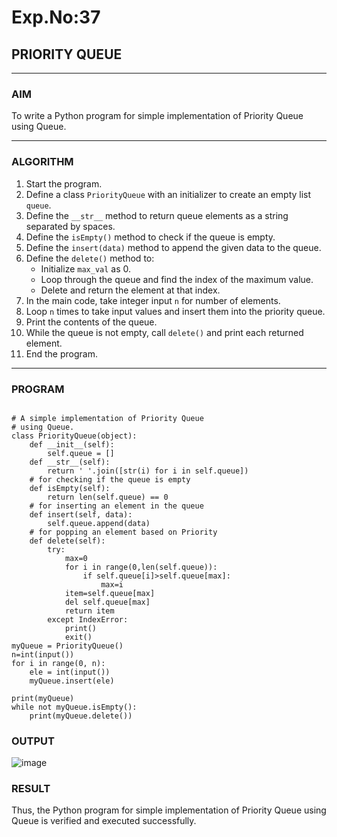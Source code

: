 # Exp.No:37  
## PRIORITY QUEUE

---

### AIM  
To write a Python program for simple implementation of Priority Queue using Queue.

---

### ALGORITHM

1. Start the program.  
2. Define a class `PriorityQueue` with an initializer to create an empty list `queue`.  
3. Define the `__str__` method to return queue elements as a string separated by spaces.  
4. Define the `isEmpty()` method to check if the queue is empty.  
5. Define the `insert(data)` method to append the given data to the queue.  
6. Define the `delete()` method to:  
   - Initialize `max_val` as 0.  
   - Loop through the queue and find the index of the maximum value.  
   - Delete and return the element at that index.  
7. In the main code, take integer input `n` for number of elements.  
8. Loop `n` times to take input values and insert them into the priority queue.  
9. Print the contents of the queue.  
10. While the queue is not empty, call `delete()` and print each returned element.  
11. End the program.

---

### PROGRAM

```

# A simple implementation of Priority Queue
# using Queue.
class PriorityQueue(object):
	def __init__(self):
		self.queue = []
	def __str__(self):
		return ' '.join([str(i) for i in self.queue])
	# for checking if the queue is empty
	def isEmpty(self):
		return len(self.queue) == 0
	# for inserting an element in the queue
	def insert(self, data):
		self.queue.append(data)
	# for popping an element based on Priority
	def delete(self):
	    try:
	        max=0
	        for i in range(0,len(self.queue)):
	            if self.queue[i]>self.queue[max]:
	                max=i
	        item=self.queue[max]
	        del self.queue[max]
	        return item
	    except IndexError:
	        print()
	        exit()
myQueue = PriorityQueue()
n=int(input())	
for i in range(0, n):
    ele = int(input())
    myQueue.insert(ele)
	
print(myQueue)		
while not myQueue.isEmpty():
	print(myQueue.delete())

```

### OUTPUT

![image](https://github.com/user-attachments/assets/aae372cc-a4e1-429d-b192-d8f081f432e7)

### RESULT

Thus, the Python program for simple implementation of Priority Queue using Queue is verified and executed successfully.


